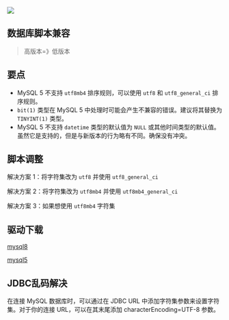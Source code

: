 ![](http://cdn.qiniu.liyansheng.top/img/20240715125411.png)


## 数据库脚本兼容

> 高版本=》低版本

## 要点

- MySQL 5 不支持 `utf8mb4` 排序规则，可以使用 `utf8` 和 `utf8_general_ci` 排序规则。
- `bit(1)` 类型在 MySQL 5 中处理时可能会产生不兼容的错误。建议将其替换为 `TINYINT(1)` 类型。
- MySQL 5 不支持 `datetime` 类型的默认值为 `NULL` 或其他时间类型的默认值。虽然它是支持的，但是与新版本的行为略有不同。确保没有冲突。

## 脚本调整

解决方案 1：将字符集改为 `utf8` 并使用 `utf8_general_ci`

解决方案 2：将字符集改为 `utf8mb4` 并使用 `utf8mb4_general_ci`

解决方案 3：如果想使用 `utf8mb4` 字符集

## 驱动下载

[mysql8](https://mvnrepository.com/artifact/com.mysql/mysql-connector-j)

[mysql5](https://mvnrepository.com/artifact/mysql/mysql-connector-java)

## JDBC乱码解决
在连接 MySQL 数据库时，可以通过在 JDBC URL 中添加字符集参数来设置字符集。对于你的连接 URL，可以在其末尾添加 characterEncoding=UTF-8 参数。